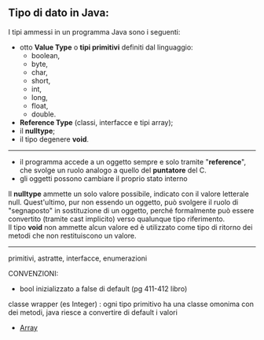 ## Tipo di dato in Java: 
I tipi ammessi in un programma Java sono i seguenti:
- otto **Value Type** o **tipi primitivi** definiti dal linguaggio:
    - boolean,
    - byte,
    - char,
    - short,
    - int,
    - long,
    - float,
    - double.
- **Reference Type** (classi, interfacce e tipi array);
- il **nulltype**;
- il tipo degenere **void**.

---
- il programma accede a un oggetto sempre e solo tramite "**reference**", che svolge un ruolo analogo a quello del **puntatore** del C.  
- gli oggetti possono cambiare il proprio stato interno

Il **nulltype** ammette un solo valore possibile, indicato con il valore letterale null. Quest'ultimo, pur non essendo un oggetto, può svolgere il ruolo di "segnaposto" in sostituzione di un oggetto, perché formalmente può essere convertito (tramite cast implicito) verso qualunque tipo riferimento.  
Il tipo **void** non ammette alcun valore ed è utilizzato come tipo di ritorno dei metodi che non restituiscono un valore. 


---
primitivi, astratte, interfacce, enumerazioni

CONVENZIONI:
- bool inizializzato a false di default (pg 411-412 libro)

classe wrapper (es Integer) : ogni tipo primitivo ha una classe omonima con dei metodi, java riesce a convertire di default i valori

- [Array](./Tipi_di_Dati/Array.md)